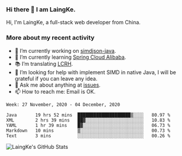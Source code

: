 ### Hi there 👋 I am LaingKe.

Hi, I'm LaingKe, a full-stack web developer from China.

### More about my recent activity

- 🔭 I’m currently working on [simdjson-java](https://github.com/laingke/simdjson-java).
- 🌱 I’m currently learning [Spring Cloud Alibaba](https://github.com/alibaba/spring-cloud-alibaba).
- :books: I’m translating [LCRH](https://github.com/LCTT/LCRH).
- 🤔 I’m looking for help with implement SIMD in native Java, I will be grateful if you can leave any idea.
- 💬 Ask me about anything at [issues](https://github.com/laingke/laingke/issues).
- 📫 How to reach me: Email is OK.

<!--START_SECTION:waka-->
```text
Week: 27 November, 2020 - 04 December, 2020

Java       19 hrs 52 mins  ████████████████████▒░░░░   80.97 % 
XML        2 hrs 39 mins   ██▓░░░░░░░░░░░░░░░░░░░░░░   10.83 % 
YAML       1 hr 39 mins    █▓░░░░░░░░░░░░░░░░░░░░░░░   06.73 % 
Markdown   10 mins         ▒░░░░░░░░░░░░░░░░░░░░░░░░   00.73 % 
Text       3 mins          ░░░░░░░░░░░░░░░░░░░░░░░░░   00.26 % 
```
<!--END_SECTION:waka-->

![LaingKe's GitHub Stats](https://github-readme-stats.vercel.app/api?username=laingke&show_icons=true&theme=nightowl&count_private=true)
